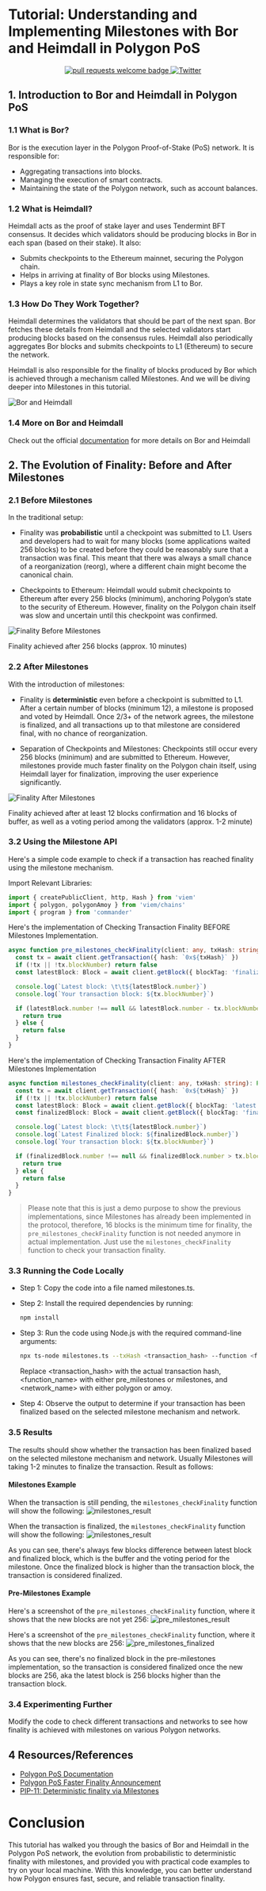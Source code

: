 # Tutorial: Understanding and Implementing Milestones with Bor and Heimdall in Polygon PoS

<div align="center">
  <p align="center">
    <a href="http://makeapullrequest.com">
      <img alt="pull requests welcome badge" src="https://img.shields.io/badge/PRs-welcome-brightgreen.svg?style=flat">
    </a>
    <a href="https://twitter.com/BrianSeong99">
      <img alt="Twitter" src="https://img.shields.io/twitter/url/https/twitter.com/BrianSeong99.svg?style=social&label=Follow%20%40BrianSeong99">
    </a>
  </p>
</div>

## 1. Introduction to Bor and Heimdall in Polygon PoS

### 1.1 What is Bor?

Bor is the execution layer in the Polygon Proof-of-Stake (PoS) network. It is responsible for:

- Aggregating transactions into blocks.
- Managing the execution of smart contracts.
- Maintaining the state of the Polygon network, such as account balances.

### 1.2 What is Heimdall?

Heimdall acts as the proof of stake layer and uses Tendermint BFT consensus. It decides which validators should be producing blocks in Bor in each span (based on their stake). It also:

- Submits checkpoints to the Ethereum mainnet, securing the Polygon chain.
- Helps in arriving at finality of Bor blocks using Milestones.
- Plays a key role in state sync mechanism from L1 to Bor.

### 1.3 How Do They Work Together?

Heimdall determines the validators that should be part of the next span. Bor fetches these details from Heimdall and the selected validators start producing blocks based on the consensus rules. Heimdall also periodically aggregates Bor blocks and submits checkpoints to L1 (Ethereum) to secure the network.

Heimdall is also responsible for the finality of blocks produced by Bor which is achieved through a mechanism called Milestones. And we will be diving deeper into Milestones in this tutorial.

![Bor and Heimdall](./pics/Bor&Heimdall.png)

### 1.4 More on Bor and Heimdall

Check out the official [documentation](https://docs.polygon.technology/pos/architecture/#architectural-overview) for more details on Bor and Heimdall

## 2. The Evolution of Finality: Before and After Milestones

### 2.1 Before Milestones

In the traditional setup:

- Finality was **probabilistic** until a checkpoint was submitted to L1. Users and developers had to wait for many blocks (some applications waited 256 blocks) to be created before they could be reasonably sure that a transaction was final. This meant that there was always a small chance of a reorganization (reorg), where a different chain might become the canonical chain.

- Checkpoints to Ethereum: Heimdall would submit checkpoints to Ethereum after every 256 blocks (minimum), anchoring Polygon’s state to the security of Ethereum. However, finality on the Polygon chain itself was slow and uncertain until this checkpoint was confirmed.

![Finality Before Milestones](./pics/256.png)

Finality achieved after 256 blocks (approx. 10 minutes)

### 2.2 After Milestones

With the introduction of milestones:

- Finality is **deterministic** even before a checkpoint is submitted to L1. After a certain number of blocks (minimum 12), a milestone is proposed and voted by Heimdall. Once 2/3+ of the network agrees, the milestone is finalized, and all transactions up to that milestone are considered final, with no chance of reorganization.

- Separation of Checkpoints and Milestones: Checkpoints still occur every 256 blocks (minimum) and are submitted to Ethereum. However, milestones provide much faster finality on the Polygon chain itself, using Heimdall layer for finalization, improving the user experience significantly.

![Finality After Milestones](./pics/milestones.png)

Finality achieved after at least 12 blocks confirmation and 16 blocks of buffer, as well as a voting period among the validators (approx. 1-2 minute)

### 3.2 Using the Milestone API

Here's a simple code example to check if a transaction has reached finality using the milestone mechanism.

Import Relevant Libraries:
```typescript
import { createPublicClient, http, Hash } from 'viem'
import { polygon, polygonAmoy } from 'viem/chains'
import { program } from 'commander'
```

Here's the implementation of Checking Transaction Finality BEFORE Milestones Implementation.
```typescript
async function pre_milestones_checkFinality(client: any, txHash: string): Promise<boolean> {
  const tx = await client.getTransaction({ hash: `0x${txHash}` })
  if (!tx || !tx.blockNumber) return false
  const latestBlock: Block = await client.getBlock({ blockTag: 'finalized' })

  console.log(`Latest block: \t\t${latestBlock.number}`)
  console.log(`Your transaction block: ${tx.blockNumber}`)

  if (latestBlock.number !== null && latestBlock.number - tx.blockNumber >= 256) {
    return true
  } else {
    return false
  }
}
```

Here's the implementation of Checking Transaction Finality AFTER Milestones Implementation
```typescript
async function milestones_checkFinality(client: any, txHash: string): Promise<boolean> {
  const tx = await client.getTransaction({ hash: `0x${txHash}` })
  if (!tx || !tx.blockNumber) return false
  const latestBlock: Block = await client.getBlock({ blockTag: 'latest' })
  const finalizedBlock: Block = await client.getBlock({ blockTag: 'finalized' })

  console.log(`Latest block: \t\t${latestBlock.number}`)
  console.log(`Latest Finalized block: ${finalizedBlock.number}`)
  console.log(`Your transaction block: ${tx.blockNumber}`)

  if (finalizedBlock.number !== null && finalizedBlock.number > tx.blockNumber) {
    return true
  } else {
    return false
  }
}
```

> Please note that this is just a demo purpose to show the previous implementations, since Milestones has already been implemented in the protocol, therefore, 16 blocks is the minimum time for finality, the `pre_milestones_checkFinality` function is not needed anymore in actual implementation. Just use the `milestones_checkFinality` function to check your transaction finality.

### 3.3 Running the Code Locally

- Step 1: Copy the code into a file named milestones.ts.

- Step 2: Install the required dependencies by running: 
  ```bash
  npm install
  ```

- Step 3: Run the code using Node.js with the required command-line arguments:
  ```bash
  npx ts-node milestones.ts --txHash <transaction_hash> --function <function_name> --network <network_name>
  ```
  Replace <transaction_hash> with the actual transaction hash, <function_name> with either pre_milestones or milestones, and <network_name> with either polygon or amoy.

- Step 4: Observe the output to determine if your transaction has been finalized based on the selected milestone mechanism and network.

### 3.5 Results

The results should show whether the transaction has been finalized based on the selected milestone mechanism and network.
Usually Milestones will taking 1-2 minutes to finalize the transaction. Result as follows:

#### Milestones Example

When the transaction is still pending, the `milestones_checkFinality` function will show the following:
![milestones_result](./pics/milestones_pending.png)

When the transaction is finalized, the `milestones_checkFinality` function will show the following:
![milestones_result](./pics/milestones_succeed.png)

As you can see, there's always few blocks difference between latest block and finalized block, which is the buffer and the voting period for the milestone. Once the finalized block is higher than the transaction block, the transaction is considered finalized.

#### Pre-Milestones Example

Here's a screenshot of the `pre_milestones_checkFinality` function, where it shows that the new blocks are not yet 256:
![pre_milestones_result](./pics/pre_milestones_pending.png)

Here's a screenshot of the `pre_milestones_checkFinality` function, where it shows that the new blocks are 256:
![pre_milestones_finalized](./pics/pre_milestones_succeed.png)

As you can see, there's no finalized block in the pre-milestones implementation, so the transaction is considered finalized once the new blocks are 256, aka the latest block is 256 blocks higher than the transaction block.

### 3.4 Experimenting Further
Modify the code to check different transactions and networks to see how finality is achieved with milestones on various Polygon networks.

## 4 Resources/References
- [Polygon PoS Documentation](https://docs.polygon.technology/docs/pos/overview)
- [Polygon PoS Faster Finality Announcement](https://polygon.technology/blog/faster-finality-with-the-aalborg-upgrade-for-polygon-proof-of-stake-network)
- [PIP-11: Deterministic finality via Milestones](https://forum.polygon.technology/t/pip-11-deterministic-finality-via-milestones/11918)

# Conclusion

This tutorial has walked you through the basics of Bor and Heimdall in the Polygon PoS network, the evolution from probabilistic to deterministic finality with milestones, and provided you with practical code examples to try on your local machine. With this knowledge, you can better understand how Polygon ensures fast, secure, and reliable transaction finality.
